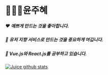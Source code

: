 <!--### Hello Juice World👋-->
# 👩🏻‍💻윤주혜
##### ❤️ 예쁘게 만드는 것을 좋아합니다.
##### 🧡 유저 지향 서비스로 만드는 것을 중요하게 여깁니다.
##### 💛 Vue.js와 React.js를 공부하고 있습니다.


[![Juice github stats](https://github-readme-stats.vercel.app/api?username=yoonjoohye)](https://yoonjoohye.xyz)

<!--![image](https://user-images.githubusercontent.com/26542929/90670351-07a97180-e28e-11ea-8d77-05332a666822.png)-->

<!--
**yoonjoohye/yoonjoohye** is a ✨ _special_ ✨ repository because its `README.md` (this file) appears on your GitHub profile.

Here are some ideas to get you started:

- 🔭 I’m currently working on ...
- 🌱 I’m currently learning ...
- 👯 I’m looking to collaborate on ...
- 🤔 I’m looking for help with ...
- 💬 Ask me about ...
- 📫 How to reach me: ...
- 😄 Pronouns: ...
- ⚡ Fun fact: ...
-->
